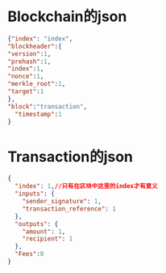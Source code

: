 # Blockchain的json
```json
{"index": "index",
"blockheader":{
"version":1,
"prehash":1,
"index":1,
"nonce":1,
"merkle_root":1,
"target":1
},
"block":"transaction", 
  "timestamp":1
}
```
# Transaction的json
```json
{
  "index": 1,//只有在区块中这里的index才有意义
  "inputs": {
    "sender_signature": 1,
    "transaction_reference": 1
  },
  "outputs": {
    "amount": 1,
    "recipient": 1
  },
  "Fees":0
}
```
